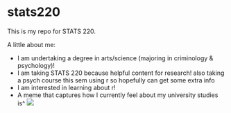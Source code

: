 # stats220
This is my repo for STATS 220. 

A little about me:

- I am undertaking a degree in arts/science (majoring in criminology & psychology)!
- I am taking STATS 220 because helpful content for research! also taking a psych course this sem using r so hopefully can get some extra info
- I am interested in learning about r!
- A meme that captures how I currently feel about my university studies is^
![](https://media1.tenor.com/m/8eRvS9vUfBkAAAAd/go-do-a-crime-go-commit-arson.gif) 
